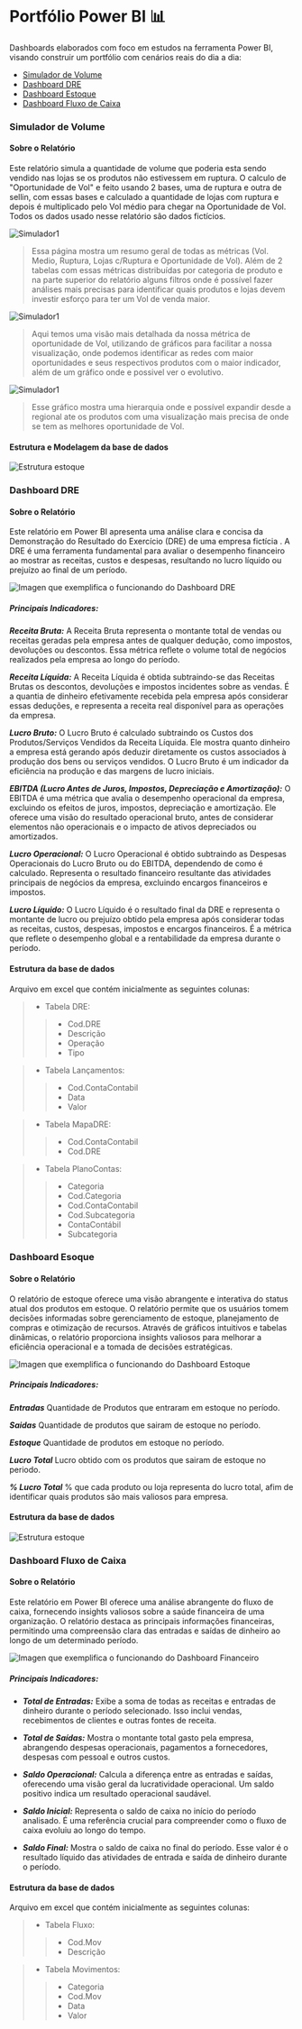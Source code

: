 # Portfólio Power BI 📊

Dashboards elaborados com foco em estudos na ferramenta Power BI, visando construir um portfólio com cenários reais do dia a dia:
- [Simulador de Volume](./Simulador%20Vol/)
- [Dashboard DRE](./DRE/)
- [Dashboard Estoque](./Estoque/)
- [Dashboard Fluxo de Caixa](./Fluxo%20de%20Caixa/)

### Simulador de Volume
#### Sobre o Relatório
Este relatório simula a quantidade de volume que poderia esta sendo vendido nas lojas se os produtos não estivessem em ruptura. O calculo de "Oportunidade de Vol" e feito usando 2 bases, uma de ruptura e outra de sellin, com essas bases e calculado a quantidade de lojas com ruptura e depois é multiplicado pelo Vol médio para chegar na Oportunidade de Vol. Todos os dados usado nesse relatório são dados fictícios.

![Simulador1](./imgs/simulador%20Vol%201.png)
> Essa página mostra um resumo geral de todas as métricas (Vol. Medio, Ruptura, Lojas c/Ruptura e Oportunidade de Vol). Além de 2 tabelas com essas métricas distribuídas por categoria de produto e na parte superior do relatório alguns filtros onde é possível fazer análises mais precisas para identificar quais produtos e lojas devem investir esforço para ter um Vol de venda maior.

![Simulador1](./imgs/simulador%20Vol%202.png)
> Aqui temos uma visão mais detalhada da nossa métrica  de oportunidade de Vol, utilizando de gráficos para facilitar a nossa visualização, onde podemos identificar as redes com maior oportunidades e seus respectivos produtos com o maior indicador, além de um gráfico onde e possivel ver o evolutivo.

![Simulador1](./imgs/simulador%20Vol%203.png)
> Esse gráfico mostra uma hierarquia onde e possível expandir desde a regional ate os produtos com uma visualização mais precisa de onde se tem as melhores oportunidade de Vol.

#### Estrutura e Modelagem da base de dados

![Estrutura estoque](./imgs/estrutura%20simulador.png)


### Dashboard DRE
#### Sobre o Relatório
Este relatório em Power BI apresenta uma análise clara e concisa da Demonstração do Resultado do Exercício (DRE) de uma empresa fictícia . A DRE é uma ferramenta fundamental para avaliar o desempenho financeiro ao mostrar as receitas, custos e despesas, resultando no lucro líquido ou prejuízo ao final de um período.


![Imagen que exemplifica o funcionando do Dashboard DRE](./imgs/DRE.png)


##### Principais Indicadores:
***Receita Bruta:***
A Receita Bruta representa o montante total de vendas ou receitas geradas pela empresa antes de qualquer dedução, como impostos, devoluções ou descontos. Essa métrica reflete o volume total de negócios realizados pela empresa ao longo do período.

***Receita Líquida:***
A Receita Líquida é obtida subtraindo-se das Receitas Brutas os descontos, devoluções e impostos incidentes sobre as vendas. É a quantia de dinheiro efetivamente recebida pela empresa após considerar essas deduções, e representa a receita real disponível para as operações da empresa.

***Lucro Bruto:***
O Lucro Bruto é calculado subtraindo os Custos dos Produtos/Serviços Vendidos da Receita Líquida. Ele mostra quanto dinheiro a empresa está gerando após deduzir diretamente os custos associados à produção dos bens ou serviços vendidos. O Lucro Bruto é um indicador da eficiência na produção e das margens de lucro iniciais.

***EBITDA (Lucro Antes de Juros, Impostos, Depreciação e Amortização):***
O EBITDA é uma métrica que avalia o desempenho operacional da empresa, excluindo os efeitos de juros, impostos, depreciação e amortização. Ele oferece uma visão do resultado operacional bruto, antes de considerar elementos não operacionais e o impacto de ativos depreciados ou amortizados.

***Lucro Operacional:***
O Lucro Operacional é obtido subtraindo as Despesas Operacionais do Lucro Bruto ou do EBITDA, dependendo de como é calculado. Representa o resultado financeiro resultante das atividades principais de negócios da empresa, excluindo encargos financeiros e impostos.

***Lucro Líquido:***
O Lucro Líquido é o resultado final da DRE e representa o montante de lucro ou prejuízo obtido pela empresa após considerar todas as receitas, custos, despesas, impostos e encargos financeiros. É a métrica que reflete o desempenho global e a rentabilidade da empresa durante o período.

#### Estrutura da base de dados

Arquivo em excel que contém inicialmente as seguintes colunas:
> * Tabela DRE:
>> - Cod.DRE
>> - Descrição
>> - Operação
>> - Tipo

> * Tabela Lançamentos:
>> - Cod.ContaContabil
>> - Data
>> - Valor

> * Tabela MapaDRE:
>> - Cod.ContaContabil
>> - Cod.DRE

> * Tabela PlanoContas:
>> - Categoria
>> - Cod.Categoria
>> - Cod.ContaContabil
>> - Cod.Subcategoria
>> - ContaContábil
>> - Subcategoria

### Dashboard Esoque
#### Sobre o Relatório
O relatório de estoque oferece uma visão abrangente e interativa do status atual dos produtos em estoque. O relatório permite que os usuários tomem decisões informadas sobre gerenciamento de estoque, planejamento de compras e otimização de recursos. Através de gráficos intuitivos e tabelas dinâmicas, o relatório proporciona insights valiosos para melhorar a eficiência operacional e a tomada de decisões estratégicas.

![Imagen que exemplifica o funcionando do Dashboard Estoque](./imgs/estoque.png)



##### Principais Indicadores:
***Entradas*** Quantidade de Produtos que entraram em estoque no período.

***Saidas*** Quantidade de produtos que sairam de estoque no período.

***Estoque*** Quantidade de produtos em estoque no período.

***Lucro Total*** Lucro obtido com os produtos que sairam de estoque no periodo.

***% Lucro Total*** % que cada produto ou loja representa do lucro total, afim de identificar quais produtos são mais valiosos para empresa.

#### Estrutura da base de dados

![Estrutura estoque](./imgs/estrutura%20estoque.png)


### Dashboard Fluxo de Caixa

#### Sobre o Relatório
Este relatório em Power BI oferece uma análise abrangente do fluxo de caixa, fornecendo insights valiosos sobre a saúde financeira de uma organização. O relatório destaca as principais informações financeiras, permitindo uma compreensão clara das entradas e saídas de dinheiro ao longo de um determinado período.

![Imagen que exemplifica o funcionando do Dashboard Financeiro](./imgs/fluxo_caixa.png)



##### Principais Indicadores:
* ***Total de Entradas:*** Exibe a soma de todas as receitas e entradas de dinheiro durante o período selecionado. Isso inclui vendas, recebimentos de clientes e outras fontes de receita.

* ***Total de Saídas:*** Mostra o montante total gasto pela empresa, abrangendo despesas operacionais, pagamentos a fornecedores, despesas com pessoal e outros custos.

* ***Saldo Operacional:*** Calcula a diferença entre as entradas e saídas, oferecendo uma visão geral da lucratividade operacional. Um saldo positivo indica um resultado operacional saudável.

* ***Saldo Inicial:*** Representa o saldo de caixa no início do período analisado. É uma referência crucial para compreender como o fluxo de caixa evoluiu ao longo do tempo.

* ***Saldo Final:*** Mostra o saldo de caixa no final do período. Esse valor é o resultado líquido das atividades de entrada e saída de dinheiro durante o período.

#### Estrutura da base de dados

Arquivo em excel que contém inicialmente as seguintes colunas:
> * Tabela Fluxo:
>> - Cod.Mov
>> - Descrição

> * Tabela Movimentos:
>> - Categoria
>> - Cod.Mov
>> - Data
>> - Valor
